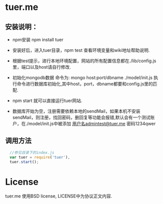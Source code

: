 # tuer.me
  
## 安装说明：
  
  * npm安装 npm install tuer

  * 安装好后，进入tuer目录，npm test 查看环境变量和wiki地址帮助说明.

  * 根据test提示，进行本地环境配置，网站的所有配置信息都在./lib/config.js 里，端口以及host请自行修改.

  * 初始化mongodb数据 命令为: mongo host:port/dbname ./model/init.js 执行命令进行数据库初始化,其中host，port，dbname都要和config.js里的匹配.

  * npm start 就可以直接运行tuer网站.

  * 数据库开始为空，注册需要依赖本地的sendMail，如果本机不安装sendMail，则注册，找回密码，删回复等功能会报错,默认会有一个测试账户，在./model/init.js中被添加 用户名admintest@tuer.me 密码1234qwer

## 调用方法

````js
  //参见目录下的index.js
  var tuer = require('tuer'),
  tuer.start();
````
# License

  tuer.me 使用BSD license, LICENSE中为协议正文内容.
